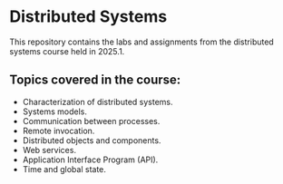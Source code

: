 # Distributed Systems

This repository contains the labs and assignments from the distributed systems course held in 2025.1.

## Topics covered in the course:
- Characterization of distributed systems.
- Systems models.
- Communication between processes.
- Remote invocation.
- Distributed objects and components.
- Web services.
- Application Interface Program (API).
- Time and global state. 
